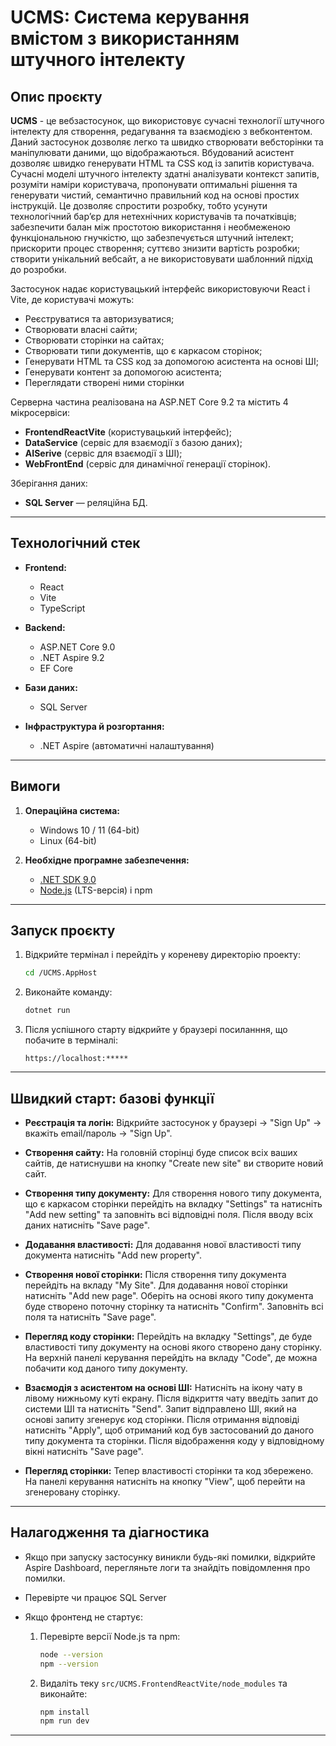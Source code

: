 ﻿# UCMS: Система керування вмістом з використанням штучного інтелекту

## Опис проєкту

**UCMS** - це вебзастосунок, що використовує сучасні технології штучного інтелекту для створення, редагування та взаємодією з вебконтентом.
Даний застосунок дозволяє легко та швидко створювати вебсторінки та маніпулювати даними, що відображаються. Вбудований асистент дозволяє
швидко генерувати HTML та CSS код із запитів користувача. Сучасні моделі штучного інтелекту здатні аналізувати контекст запитів,
розуміти наміри користувача, пропонувати оптимальні рішення та генерувати чистий, семантично правильний код на основі простих інструкцій.
Це дозволяє спростити розробку, тобто усунути технологічний бар’єр для нетехнічних користувачів та початківців; забезпечити балан
між простотою використання і необмеженою функціональною гнучкістю, що забезпечується штучний інтелект; прискорити процес створення;
суттєво знизити вартість розробки; створити унікальний вебсайт, а не використовувати шаблонний підхід до розробки.

Застосунок надає користувацький інтерфейс використовуючи React і Vite, де користувачі можуть:

* Реєструватися та авторизуватися;
* Створювати власні сайти;
* Створювати сторінки на сайтах;
* Створювати типи документів, що є каркасом сторінок;
* Генерувати HTML та CSS код за допомогою асистента на основі ШІ;
* Генерувати контент за допомогою асистента;
* Переглядати створені ними сторінки

Серверна частина реалізована на ASP.NET Core 9.2 та містить 4 мікросервіси:

* **FrontendReactVite** (користувацький інтерфейс);
* **DataService** (сервіс для взаємодії з базою даних);
* **AISerive** (сервіс для взаємодії з ШІ);
* **WebFrontEnd** (сервіс для динамічної генерації сторінок).

Зберігання даних:

* **SQL Server** — реляційна БД.

---

## Технологічний стек

* **Frontend:**

  * React
  * Vite
  * TypeScript

* **Backend:**

  * ASP.NET Core 9.0
  * .NET Aspire 9.2
  * EF Core

* **Бази даних:**

  * SQL Server

* **Інфраструктура й розгортання:**

  * .NET Aspire (автоматичні налаштування)

---

## Вимоги

1. **Операційна система:**

   * Windows 10 / 11 (64-bit)
   * Linux (64-bit)


2. **Необхідне програмне забезпечення:**

   * [.NET SDK 9.0](https://dotnet.microsoft.com/download)
   * [Node.js](https://nodejs.org/) (LTS-версія) і npm

---

## Запуск проєкту

1. Відкрийте термінал і перейдіть у кореневу директорію проекту:

   ```bash
   cd /UCMS.AppHost
   ```

2. Виконайте команду:

   ```bash
   dotnet run
   ```

3. Після успішного старту відкрийте у браузері посиланння, що побачите в терміналі:

   ```
   https://localhost:*****
   ```

---

## Швидкий старт: базові функції

* **Реєстрація та логін:**
  Відкрийте застосунок у браузері → "Sign Up" → вкажіть email/пароль → "Sign Up".

* **Створення сайту:**
  На головній сторінці буде список всіх ваших сайтів, де натиснушви на кнопку "Create new site" ви створите новий сайт.

* **Створення типу документу:**
  Для створення нового типу документа, що є каркасом сторінки перейдіть на вкладку "Settings" та натисніть "Add new setting" та заповніть всі відповідні поля. Після вводу всіх даних натисніть "Save page".

* **Додавання властивості:**
  Для додавання нової властивості типу документа натисніть "Add new property".

* **Створення нової сторінки:**
  Після створення типу документа перейдіть на вкладу "My Site". Для додавання нової сторінки натисніть "Add new page". Оберіть на основі якого типу документа буде створено поточну сторінку та натисніть "Confirm". Заповніть всі поля та натисніть "Save page".

* **Перегляд коду сторінки:**
  Перейдіть на вкладку "Settings", де буде властивості типу документу на основі якого створено дану сторінку. На верхній панелі керування перейдіть на вкладу "Code", де можна побачити код даного типу документу.

* **Взаємодія з асистентом на основі ШІ:**
  Натисніть на ікону чату в лівому нижньому куті екрану. Після відкриття чату введіть запит до системи ШІ та натисніть "Send". Запит відправлено ШІ, який на основі запиту згенерує код сторінки. Після отримання відповіді натисніть "Apply", щоб отриманий код був застосований до даного типу документа та сторінки. Після відображення коду у відповідному вікні натисніть "Save page".

* **Перегляд  сторінки:**
  Тепер властивості сторінки та код збережено. На панелі керування натисніть на кнопку "View", щоб перейти на згенеровану сторінку.

---

## Налагодження та діагностика

* Якщо при запуску застосунку виникли будь-які помилки, відкрийте Aspire Dashboard, перегляньте логи та знайдіть повідомлення про помилки.

* Перевірте чи працює SQL Server

* Якщо фронтенд не стартує:

  1. Перевірте версії Node.js та npm:

     ```bash
     node --version
     npm --version
     ```
  2. Видаліть теку `src/UCMS.FrontendReactVite/node_modules` та виконайте:

     ```bash
     npm install
     npm run dev
     ```

---
